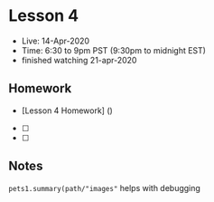 # Lesson 4
- Live:  14-Apr-2020
- Time: 6:30 to 9pm PST  (9:30pm to midnight EST)
- finished watching 21-apr-2020

## Homework
- [Lesson 4 Homework] ()
- [ ] 
- [ ] 

## Notes
`pets1.summary(path/"images"` helps with debugging
